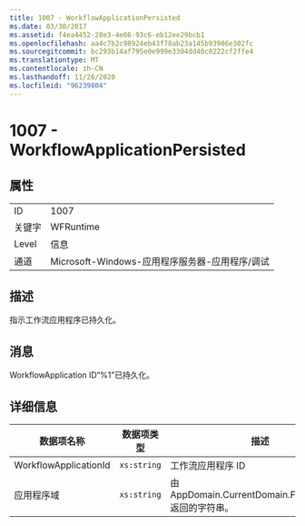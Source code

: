```yaml
---
title: 1007 - WorkflowApplicationPersisted
ms.date: 03/30/2017
ms.assetid: f4ea4452-28e3-4e66-93c6-eb12ee29bcb1
ms.openlocfilehash: aa4c7b2c98924eb43f78ab23a145b93906e302fc
ms.sourcegitcommit: bc293b14af795e0e999e3304dd40c0222cf2ffe4
ms.translationtype: MT
ms.contentlocale: zh-CN
ms.lasthandoff: 11/26/2020
ms.locfileid: "96239804"
---
```

# <a name="1007---workflowapplicationpersisted"></a>1007 - WorkflowApplicationPersisted

## <a name="properties"></a>属性  
  
|||  
|-|-|  
|ID|1007|  
|关键字|WFRuntime|  
|Level|信息|  
|通道|Microsoft-Windows-应用程序服务器-应用程序/调试|  
  
## <a name="description"></a>描述  

 指示工作流应用程序已持久化。  
  
## <a name="message"></a>消息  

 WorkflowApplication ID“%1”已持久化。  
  
## <a name="details"></a>详细信息  
  
|数据项名称|数据项类型|描述|  
|--------------------|--------------------|-----------------|  
|WorkflowApplicationId|`xs:string`|工作流应用程序 ID|  
|应用程序域|`xs:string`|由 AppDomain.CurrentDomain.FriendlyName 返回的字符串。|
